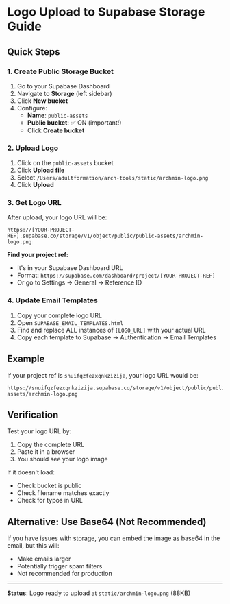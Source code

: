 # Logo Upload to Supabase Storage Guide

## Quick Steps

### 1. Create Public Storage Bucket

1. Go to your Supabase Dashboard
2. Navigate to **Storage** (left sidebar)
3. Click **New bucket**
4. Configure:
   - **Name**: `public-assets`
   - **Public bucket**: ✅ ON (important!)
   - Click **Create bucket**

### 2. Upload Logo

1. Click on the `public-assets` bucket
2. Click **Upload file**
3. Select `/Users/adultformation/arch-tools/static/archmin-logo.png`
4. Click **Upload**

### 3. Get Logo URL

After upload, your logo URL will be:

```
https://[YOUR-PROJECT-REF].supabase.co/storage/v1/object/public/public-assets/archmin-logo.png
```

**Find your project ref:**
- It's in your Supabase Dashboard URL
- Format: `https://supabase.com/dashboard/project/[YOUR-PROJECT-REF]`
- Or go to Settings → General → Reference ID

### 4. Update Email Templates

1. Copy your complete logo URL
2. Open `SUPABASE_EMAIL_TEMPLATES.html`
3. Find and replace ALL instances of `[LOGO_URL]` with your actual URL
4. Copy each template to Supabase → Authentication → Email Templates

## Example

If your project ref is `snuifqzfezxqnkzizija`, your logo URL would be:

```
https://snuifqzfezxqnkzizija.supabase.co/storage/v1/object/public/public-assets/archmin-logo.png
```

## Verification

Test your logo URL by:
1. Copy the complete URL
2. Paste it in a browser
3. You should see your logo image

If it doesn't load:
- Check bucket is public
- Check filename matches exactly
- Check for typos in URL

## Alternative: Use Base64 (Not Recommended)

If you have issues with storage, you can embed the image as base64 in the email, but this will:
- Make emails larger
- Potentially trigger spam filters
- Not recommended for production

---

**Status**: Logo ready to upload at `static/archmin-logo.png` (88KB)
